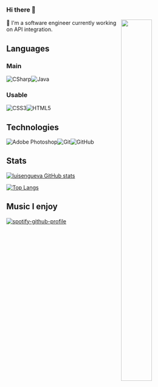 ### Hi there 🦠

<img align="right" src="https://i.pinimg.com/564x/c8/c5/eb/c8c5eb1e26067c4f0d68dd9793080afd.jpg" width=40% height="950">

🔭 I'm a software engineer currently working on API integration.

## Languages
### Main
<img alt="CSharp" src="https://img.shields.io/badge/C%23-239120?style=for-the-badge&logo=c-sharp&logoColor=white"/><img alt="Java" src="https://img.shields.io/badge/java-%23ED8B00.svg?style=for-the-badge&logo=java&logoColor=white"/>


### Usable
<img alt="CSS3" src="https://img.shields.io/badge/css3-%231572B6.svg?style=for-the-badge&logo=css3&logoColor=white"/><img alt="HTML5" src="https://img.shields.io/badge/html5-%23E34F26.svg?style=for-the-badge&logo=html5&logoColor=white"/>

## Technologies
<img alt="Adobe Photoshop" src="https://img.shields.io/badge/adobephotoshop-%2331A8FF.svg?style=for-the-badge&logo=adobephotoshop&logoColor=white"/><img alt="Git" src="https://img.shields.io/badge/git-%23F05033.svg?style=for-the-badge&logo=git&logoColor=white"/><img alt="GitHub" src="https://img.shields.io/badge/github-%23121011.svg?style=for-the-badge&logo=github&logoColor=white"/>

## Stats
[![luisengueva GitHub stats](https://github-readme-stats.vercel.app/api?username=luisengueva&theme=github_dark )](https://github.com/anuraghazra/github-readme-stats)

[![Top Langs](https://github-readme-stats.vercel.app/api/top-langs/?username=luisengueva&theme=github_dark )](https://github.com/anuraghazra/github-readme-stats)

## Music I enjoy
[![spotify-github-profile](https://spotify-github-profile.vercel.app/api/view?uid=luisenriquegeva&cover_image=true&theme=novatorem&show_offline=false&background_color=121212&interchange=false&bar_color=006eff&bar_color_cover=true)](https://github.com/kittinan/spotify-github-profile)
